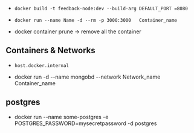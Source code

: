 -     docker build -t feedback-node:dev --build-arg DEFAULT_PORT =8080
-     docker run --name Name -d --rm -p 3000:3000   Container_name 

- docker container prune  -> remove all the container 

## Containers & Networks
-     host.docker.internal
- docker run -d --name mongobd --network Network_name Container_name

## postgres
- docker run --name some-postgres -e POSTGRES_PASSWORD=mysecretpassword -d postgres

